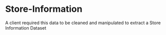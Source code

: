# Store-Information
A client required this data to be cleaned and manipulated to extract a Store Information Dataset
